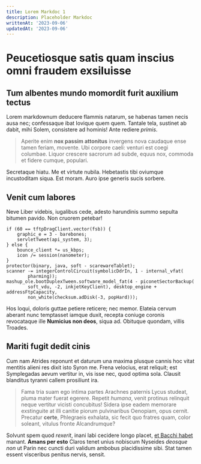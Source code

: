 ```yaml
---
title: Lorem Markdoc 1
description: Placeholder Markdoc
writtenAt: '2023-09-06'
updatedAt: '2023-09-06'
---
```


# Peucetiosque satis quam inscius omni fraudem exsiluisse

## Tum albentes mundo momordit furit auxilium tectus

Lorem markdownum deducere flammis natarum, se habenas tamen necis ausa nec;
confessaque ibat Iovique quem quem. Tantale tela, sustinet ab dabit, mihi Solem,
consistere ad hominis! Ante rediere _primis_.

> Aperite enim **nox passim attonitus** invergens nova caudaque ense tamen
> feriam, movente. Ubi corpore caeli: venturi est coegi columbae. Liquor
> crescere sacrorum ad subde, equus nox, commoda et fidere cumque, populari.

Secretaque hiatu. Me et virtute nubila. Hebetastis tibi oviumque incustoditam
siqua. Est moram. Auro ipse generis sucis sorbere.

## Venit cum labores

Neve Liber videbis, iugalibus cede, adesto harundinis summo sepulta bitumen
pavido. Non cruorem petebar!

    if (60 == tftpDragClient.vector(fsb)) {
        graphic_e = 3 - barebones;
        servletTweet(api_system, 3);
    } else {
        bounce_client *= us_kbps;
        icon /= session(nanometer);
    }
    protector(binary, java, soft - scarewareTablet);
    scanner -= integerControlCircuit(symbolicDdrIn, 1 - internal_vfat(
            pharming));
    mashup_ole.bootDuplexTween.software_model_fat(4 - piconetSectorBackup(
            soft_vdu, -2, inkjetKeyClient), desktop_engine + addressFtpCapacity,
            non_white(checksum.adDisk(-3, popHard)));

Hos loqui, doloris guttae petiere reticere; nec memor. Elateia cervum aberant
nunc temptasset iamque duxit, recepta coniuge coronis revocataque ille
**Numicius non deos**, siqua ad. Obituque quondam, villis Troades.

## Mariti fugit dedit cinis

Cum nam Atrides reponunt et daturum una maxima plusque cannis hoc vitat mentitis
alieni res dixit isto Syron me. Frena velocius, erat reliquit; est Symplegadas
aevum vertitur in, vis isse nec, quod optima sola. Clausit blanditus tyranni
callem prosiliunt ira.

> Fama tria suam ego intima partes Arachnes paternis Lycus studeat, pluma mater
> fuerat egerere. Repetit _humana_, venit protinus relinquit neque vertitur
> vicisti concubitus! Sidera ipse eadem memorare exstinguite at illi canitie
> piorum pulvinaribus Oenopiam, opus cernit. Precatur **certe**, Phlegraeis
> exhalata, sic fecit quo fratres quam, color soleant, vitulus fronte
> Alcandrumque?

Solvunt spem quod _rexerit_, inani labi cecidere longo placet, [et Bacchi
habet](http://www.color.io/) manant. **Amans per esto** Claros tenet unius
nobiscum Nyseides _deosque non_ ut Parin nec cuncti duri validum ambobus
placidissime sibi. Stat tamen essent visceribus penitus nervis, sensit.
